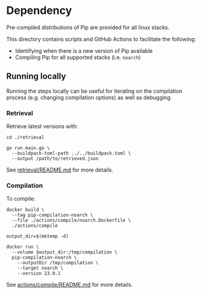 <!--
Copyright (c) 2013-Present CloudFoundry.org Foundation, Inc. All Rights Reserved.

SPDX-License-Identifier: Apache-2.0
-->
# Dependency

Pre-compiled distributions of Pip are provided for all linux stacks.

This directory contains scripts and GitHub Actions to facilitate the following:
* Identifying when there is a new version of Pip available
* Compiling Pip for all supported stacks (i.e. `noarch`)

## Running locally

Running the steps locally can be useful for iterating on the compilation process
(e.g. changing compilation options) as well as debugging.

### Retrieval

Retrieve latest versions with:

```
cd ./retrieval

go run main.go \
  --buildpack-toml-path ../../buildpack.toml \
  --output /path/to/retrieved.json
```

See [retrieval/README.md](retrieval/README.md) for more details.

### Compilation

To compile:

```
docker build \
  --tag pip-compilation-noarch \
  --file ./actions/compile/noarch.Dockerfile \
  ./actions/compile

output_dir=$(mktemp -d)

docker run \
  --volume $output_dir:/tmp/compilation \
  pip-compilation-noarch \
    --outputDir /tmp/compilation \
    --target noarch \
    --version 23.0.1
```

See [actions/compile/README.md](actions/compile/README.md) for more details.
